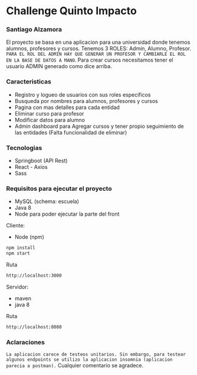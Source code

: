 # Challenge Quinto Impacto
### Santiago Alzamora
El proyecto se basa en una aplicacion para una universidad donde tenemos alumnos, profesores y cursos. Tenemos 3 ROLES: Admin, Alumno, Profesor.
`PARA EL ROL DEL ADMIN HAY QUE GENERAR UN PROFESOR Y CAMBIARLE EL ROL EN LA BASE DE DATOS A MANO`. 
Para crear cursos necesitamos tener el usuario ADMIN generado como dice arriba.

### Caracteristicas

- Registro y logueo de usuarios con sus roles especificos
- Busqueda por nombres para alumnos, profesores y cursos
- Pagina con mas detalles para cada entidad
- Eliminar curso para profesor
- Modificar datos para alumno
- Admin dashboard para Agregar cursos y tener propio seguimiento de las entidades (Falta funcionalidad de eliminar)

### Tecnologias

- Springboot (API Rest)
- React - Axios
- Sass

### Requisitos para ejecutar el proyecto

- MySQL (schema: escuela)
- Java 8
- Node para poder ejecutar la parte del front

Cliente:
- Node (npm)

```sh
npm install
npm start
```
Ruta
```sh
http://localhost:3000
```

Servidor:

- maven
- java 8

Ruta 
```sh
http://localhost:8080
```

### Aclaraciones

`La aplicacion carece de testeos unitarios. Sin embargo, para testear algunos endpoints se utilizo la aplicacion insomnia (aplicacion parecia a postman).`
Cualquier comentario se agradece.
